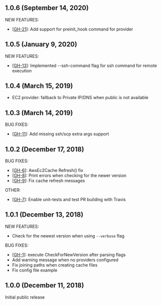 ## 1.0.6 (September 14, 2020)

NEW FEATURES:
* [[GH-21](https://github.com/zendesk/goship/pull/21)]: Add support for preinit_hook command for provider


## 1.0.5 (January 9, 2020)

NEW FEATURES:
* [[GH-13](https://github.com/zendesk/goship/pull/13)]: Implemented --ssh-command flag for ssh command for remote execution


## 1.0.4 (March 15, 2019)

* EC2 provider: fallback to Private IP/DNS when public is not available


## 1.0.3 (March 14, 2019)

BUG FIXES:
* [[GH-11](https://github.com/zendesk/goship/pull/11)]: Add missing ssh/scp extra args support


## 1.0.2 (December 17, 2018)

BUG FIXES:
* [[GH-6](https://github.com/zendesk/goship/pull/6)]: AwsEc2Cache Refresh() fix
* [[GH-8](https://github.com/zendesk/goship/pull/8)]: Print errors when checking for the newer version
* [[GH-9](https://github.com/zendesk/goship/pull/9)]: Fix cache refresh messages

OTHER:
* [[GH-7](https://github.com/zendesk/goship/pull/7)]: Enable unit-tests and test PR building with Travis


## 1.0.1 (December 13, 2018)

NEW FEATURES:
* Check for the newest version when using `--verbose` flag

BUG FIXES:
* [[GH-1](https://github.com/zendesk/goship/pull/1)]: execute CheckForNewVersion after parsing flags
* Add warning message when no providers configured
* Fix joining paths when creating cache files
* Fix config file example


## 1.0.0 (December 11, 2018)

Initial public release
